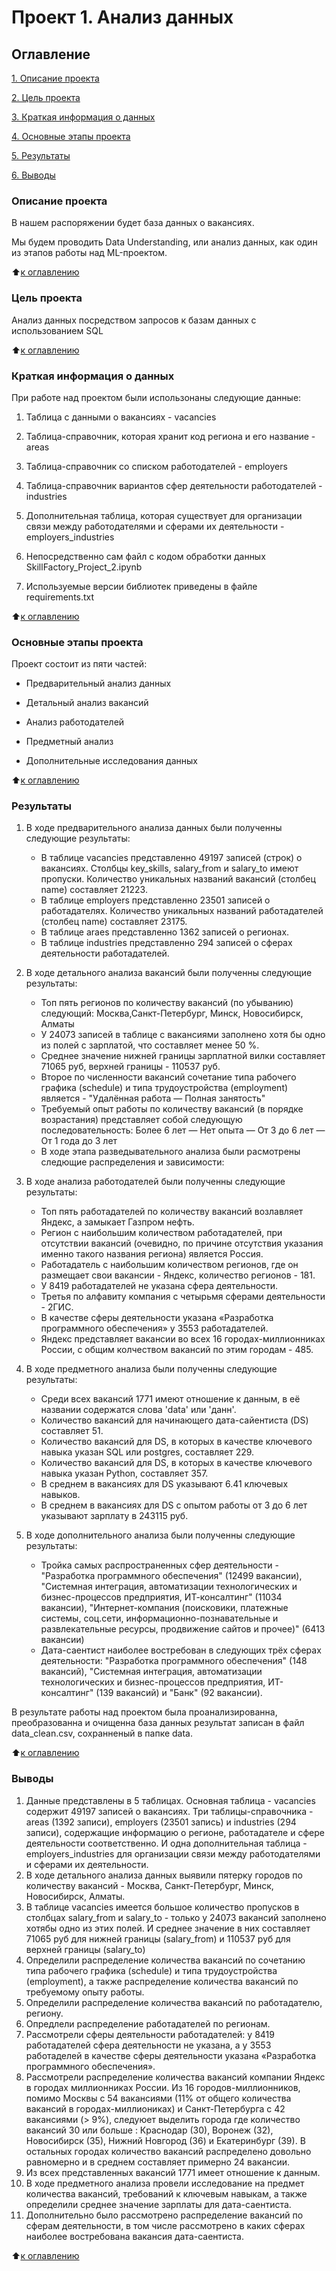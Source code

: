 # Проект 1. Анализ данных

## Оглавление

[1. Описание проекта](https://github.com/Andrey-ShaM/Project_2_Data_Understanding/blob/master/README.md#Описание-проекта)

[2. Цель проекта](https://github.com/Andrey-ShaM/Project_2_Data_Understanding/blob/master/README.md#Цель-проекта)

[3. Краткая информация о данных](https://github.com/Andrey-ShaM/Project_2_Data_Understanding/blob/master/README.md#Краткая-информация-о-данных)

[4. Основные этапы проекта](https://github.com/Andrey-ShaM/Project_2_Data_Understanding/blob/master/README.md#Основные-этапы-проекта)

[5. Результаты](https://github.com/Andrey-ShaM/Project_2_Data_Understanding/blob/master/README.md#Результаты)

[6. Выводы](https://github.com/Andrey-ShaM/Project_2_Data_Understanding/blob/master/README.md#Выводы)

### Описание проекта

В нашем распоряжении будет база данных о вакансиях. 

Мы будем проводить Data Understanding, или анализ данных, как один из этапов работы над ML-проектом.

:arrow_up:[к оглавлению](https://github.com/Andrey-ShaM/Project_2_Data_Understanding/blob/master/README.md#Оглавление)

### Цель проекта

Анализ данных посредством запросов к базам данных с использованием SQL

:arrow_up:[к оглавлению](https://github.com/Andrey-ShaM/Project_2_Data_Understanding/blob/master/README.md#Оглавление)

### Краткая информация о данных

При работе над проектом были использонаны следующие данные:

1. Таблица с данными о вакансиях - vacancies

2. Таблица-справочник, которая хранит код региона и его название - areas

3. Таблица-справочник со списком работодателей - employers

4. Таблица-справочник вариантов сфер деятельности работодателей - industries

5. Дополнительная таблица, которая существует для организации связи между работодателями и сферами их деятельности - employers_industries

6. Непосредственно сам файл с кодом обработки данных SkillFactory_Project_2.ipynb 

7. Используемые версии библиотек приведены в файле requirements.txt

:arrow_up:[к оглавлению](https://github.com/Andrey-ShaM/Project_2_Data_Understanding/blob/master/README.md#Оглавление)

### Основные этапы проекта

Проект состоит из пяти частей:

* Предварительный анализ данных

* Детальный анализ вакансий

* Анализ работодателей

* Предметный анализ

* Дополнительные исследования данных

:arrow_up:[к оглавлению](https://github.com/Andrey-ShaM/Project_2_Data_Understanding/blob/master/README.md#Оглавление)

### Результаты

1. В ходе предварительного анализа данных были полученны следующие результаты:
   * В таблице vacancies представленно 49197 записей (строк) о вакансиях. Столбцы key_skills, salary_from и salary_to имеют пропуски. Количество уникальных названий вакансий (столбец name) составляет 21223.
   * В таблице employers представленно 23501 записей о работадателях. Количество уникальных названий работадателей (столбец name) составляет 23175.
   * В таблице araes представленно 1362 записей о регионах.
   * В таблице industries представленно 294 записей о сферах деятельности работадателей.

2. В ходе детального анализа вакансий были полученны следующие результаты:
   * Топ пять регионов по количеству вакансий (по убыванию) следующий: Москва,Санкт-Петербург, Минск, Новосибирск, Алматы
   * У 24073 записей в таблице с вакансиями заполнено хотя бы одно из полей с зарплатой, что составляет менее 50 %.
   * Среднее значение нижней границы зарплатной вилки составляет 71065 руб, верхней границы - 110537 руб.
   * Второе по численности вакансий сочетание типа рабочего графика (schedule) и типа трудоустройства (employment) является - "Удалённая работа — Полная занятость"
   * Требуемый опыт работы по количеству вакансий (в порядке возрастания) представляет собой следующую последовательность: Более 6 лет — Нет опыта — От 3 до 6 лет — От 1 года до 3 лет
   * В ходе этапа разведывательного анализа были расмотрены следющие распределения и зависимости:   

3. В ходе анализа работодателей были полученны следующие результаты:

   * Топ пять работадателей по количеству вакансий возлавляет Яндекс, а замыкает Газпром нефть.
   * Регион с наибольшим количеством работадателей, при отсутствии вакансий (очевидно, по причине отсутствия указания именно такого названия региона) является Россия.
   * Работадатель с наибольшим количеством регионов, где он размещает свои вакансии - Яндекс, количество регионов - 181.
   * У 8419 работадателей не указана сфера деятельности.
   * Третья по алфавиту компания с четырьмя сферами деятельности - 2ГИС.
   * В качестве сферы деятельности указана «Разработка программного обеспечения» у 3553 работадателей.
   * Яндекс представляет вакансии во всех 16 городах-миллионниках России, с общим колчеством вакансий по этим городам - 485.

4. В ходе предметного анализа были полученны следующие результаты:
   * Среди всех вакансий 1771 имеют отношение к данным, в её названии содержатся слова 'data' или 'данн'.
   * Количество вакансий для начинающего дата-сайентиста (DS) составляет 51.
   * Количество вакансий для DS, в которых в качестве ключевого навыка указан SQL или postgres, составляет 229.
   * Количество вакансий для DS, в которых в качестве ключевого навыка указан Python, составляет 357.
   * В среднем в вакансиях для DS указывают 6.41 ключевых навыков.
   * В среднем в вакансиях для DS с опытом работы от 3 до 6 лет указывают зарплату в 243115 руб.

5. В ходе дополнительного анализа были полученны следующие результаты:
   * Тройка самых распространенных сфер деятельности - "Разработка программного обеспечения" (12499 вакансии), "Системная интеграция, автоматизации технологических и бизнес-процессов предприятия, ИТ-консалтинг" (11034 вакансии), "Интернет-компания (поисковики, платежные системы, соц.сети, информационно-познавательные и развлекательные ресурсы, продвижение сайтов и прочее)" (6413 вакансии)
   * Дата-саентист наиболее востребован в следующих трёх сферах деятельности: "Разработка программного обеспечения" (148 вакансий), "Системная интеграция, автоматизации технологических и бизнес-процессов предприятия, ИТ-консалтинг" (139 вакансий) и "Банк" (92 вакансии).


В результате работы над проектом была проанализированна, преобразованна и очищенна база данных результат записан в файл data_clean.csv, сохранненый в папке data.

:arrow_up:[к оглавлению](https://github.com/Andrey-ShaM/Project_2_Data_Understanding/blob/master/README.md#Оглавление)


### Выводы
1. Данные представлены в 5 таблицах. Основная таблица - vacancies содержит 49197 записей о вакансиях. Три таблицы-справочника - areas (1392 записи), employers (23501 запись) и industries (294 записи), содержащие информацию о регионе, работадателе и сфере деятельности соответственно. И одна дополнительная таблица - employers_industries для организации связи между работодателями и сферами их деятельности.
2. В ходе детального анализа данных выявили пятерку городов по количеству вакансий - Москва, Санкт-Петербург, Минск, Новосибирск, Алматы. 
3. В таблице vacancies имеется большое количество пропусков в столбцах salary_from и salary_to - только у 24073 вакансий заполнено хотябы одно из этих полей. И среднее значение в них составляет 71065 руб для нижней границы (salary_from) и 110537 руб для верхней границы (salary_to)
4. Определили распределение количества вакансий по сочетанию типа рабочего графика (schedule) и типа трудоустройства (employment), а также распределение количества вакансий по требуемому опыту работы.
5. Определили распределение количества вакансий по работадателю, региону.
6. Опредлели распределение работадателей по регионам.
7. Рассмотрели сферы деятельности работадателей: у 8419 работадателей сфера деятельности не указана, а у 3553 работаделей в качестве сферы деятельности указана «Разработка программного обеспечения».
8. Рассмотрели распределение количества вакансий компании Яндекс в городах миллионниках России. Из 16 городов-миллионников, помимо Москвы с 54 вакансиями (11% от общего количества вакансий в городах-миллиониках) и Санкт-Петербурга с 42 вакансиями (> 9%), следуюет выделить города где количество вакансий 30 или больше : Краснодар (30), Воронеж (32), Новосибирск (35), Нижний Новгород (36) и Екатеринбург (39). В остальных городах количество вакансий распределено довольно равномерно и в среднем составляет примерно 24 вакансии.
9. Из всех представленных вакансий 1771 имеет отношение к данным. 
10. В ходе предметного анализа провели исследование на предмет количества вакансий, требований к ключевым навыкам, а также определили среднее значение зарплаты для дата-саентиста.
11. Дополнительно было рассмотрено распределение вакансий по сферам деятельности, в том числе рассмотрено в каких сферах наиболее востребована вакансия дата-саентиста.


:arrow_up:[к оглавлению](https://github.com/Andrey-ShaM/Project_2_Data_Understanding/blob/master/README.md#Оглавление)